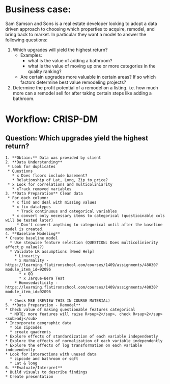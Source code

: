 # Business case:

Sam Samson and Sons is a real estate developer looking to adopt a data driven approach to choosing which properties to acquire, remodel, and bring back to market. In particular they want a model to answer the following questions:

1. Which upgrades will yield the highest return?
   - Examples:
     - what is the value of adding a bathroom?
     - what is the value of moving up one or more categories in the quality ranking?
   - Are certain upgrades more valuable in certain areas? If so which factors determine best value remodeling projects?
2. Determine the profit potential of a remodel on a listing.  i.e. how much more can a remodel sell for after taking certain steps like adding a bathroom.

# Workflow: CRISP-DM

## Question: Which upgrades yield the highest return?

 	1. **Obtain:** Data was provided by client
 	2. **Data Understanding**
     * Look for duplicates
     * Questions
       * x Does floors include basement?
       * Relationship of Lat, Long, Zip to price?
     * x Look for correlations and multicoliniarity
       * xTrack removed variables
 	3. **Data Preparation** Clean data
     * For each column:
       * x find and deal with missing values
       * x fix datatypes
         * Track continuous and categorical variables
       * x convert only necessary items to categorical (questioinable cols will be tested later)
         * Don't convert anything to categorical until after the baseline model is created.
	4. **Baseline Modeling**
    * Create baseline model
      * Use stepwise feature selection (QUESTION: Does multicolinierity affect p value??)
      * Validate LR assumptions [Need Help]
        * Linearity
        * x Normality - https://learning.flatironschool.com/courses/1409/assignments/48030?module_item_id=92096
          * x QQ 
          * x Jarque-Bera Test
        * Homosedasticity - https://learning.flatironschool.com/courses/1409/assignments/48030?module_item_id=92096
          * 
      * Check MSE (REVIEW THIS IN COURSE MATERIAL)
	5. **Data Preparation - Remodel**
    * Check value of making questionable features categorical
      * NOTE: more features will raise R<sup>2</sup>, check R<sup>2</sup><sub>adj</sub>  
    * Incorporate geographic data
      * bin zipcodes
      * create quadrents
    * Explore effects of standardization of each variable independently
    * Explore the effects of normalization of each variable independently
    * Explore the effects of log transformation on each variable independently
    * Look for interactions with unused data
      * zipcode and bathroom or sqft
      * Lat & long
	6. **Evaluate/Interpret**
    * Build visuals to describe findings
    * Create presentation

